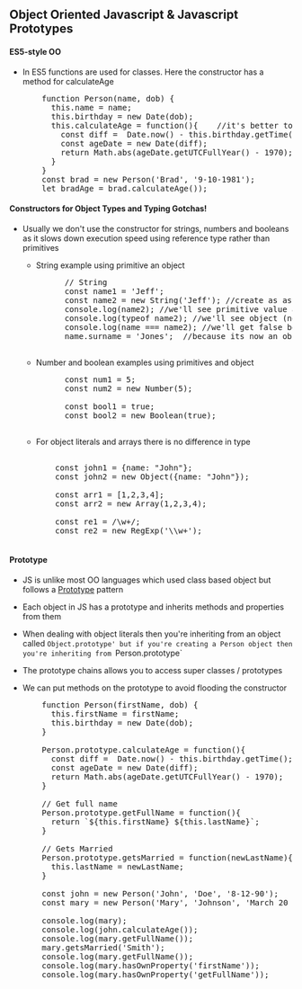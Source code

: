 ## Object Oriented Javascript & Javascript Prototypes

#### ES5-style OO
- In ES5 functions are used for classes. Here the constructor has a method for calculateAge
  <pre>
      function Person(name, dob) {
        this.name = name;
        this.birthday = new Date(dob);
        this.calculateAge = function(){    //it's better to put this on the prototype
          const diff =  Date.now() - this.birthday.getTime();
          const ageDate = new Date(diff);
          return Math.abs(ageDate.getUTCFullYear() - 1970);
        }
      }
      const brad = new Person('Brad', '9-10-1981');
      let bradAge = brad.calculateAge());
  </pre>

#### Constructors for Object Types and Typing Gotchas!
- Usually we don't use the constructor for strings, numbers and booleans as it slows down execution speed using reference type rather than primitives

  - String example using primitive an object
  
      <pre>
          // String
          const name1 = 'Jeff';
          const name2 = new String('Jeff'); //create as as an object (and not a primitive)
          console.log(name2); //we'll see primitive value as the key
          console.log(typeof name2); //we'll see object (not string!)
          console.log(name === name2); //we'll get false because they are different type
          name.surname = 'Jones';  //because its now an object we can add properties
      </pre>    
      
  - Number and boolean examples using primitives and object
  
      <pre>
          const num1 = 5;
          const num2 = new Number(5);
          
          const bool1 = true;
          const bool2 = new Boolean(true);    
      </pre>
    
  - For object literals and arrays there is no difference in type
  
      <pre>   
        const john1 = {name: "John"};
        const john2 = new Object({name: "John"});
        
        const arr1 = [1,2,3,4];
        const arr2 = new Array(1,2,3,4);
        
        const re1 = /\w+/;
        const re2 = new RegExp('\\w+');    
      </pre>    

#### Prototype
- JS is unlike most OO languages which used class based object but follows a [Prototype](https://en.wikipedia.org/wiki/Prototype_pattern) pattern
- Each object in JS has a prototype and inherits methods and properties from them
- When dealing with object literals then you're inheriting from an object called `Object.prototype' but if you're creating a Person object then you're inheriting from `Person.prototype`
- The prototype chains allows you to access super classes / prototypes
- We can put methods on the prototype to avoid flooding the constructor
  
  <pre>
      function Person(firstName, dob) {
        this.firstName = firstName;
        this.birthday = new Date(dob);
      }
      
      Person.prototype.calculateAge = function(){
        const diff =  Date.now() - this.birthday.getTime();
        const ageDate = new Date(diff);
        return Math.abs(ageDate.getUTCFullYear() - 1970);
      }
      
      // Get full name
      Person.prototype.getFullName = function(){
        return `${this.firstName} ${this.lastName}`;
      }
      
      // Gets Married
      Person.prototype.getsMarried = function(newLastName){
        this.lastName = newLastName;
      }
      
      const john = new Person('John', 'Doe', '8-12-90');
      const mary = new Person('Mary', 'Johnson', 'March 20 1978');
      
      console.log(mary);
      console.log(john.calculateAge());
      console.log(mary.getFullName());
      mary.getsMarried('Smith');
      console.log(mary.getFullName());
      console.log(mary.hasOwnProperty('firstName'));
      console.log(mary.hasOwnProperty('getFullName'));
  </pre>